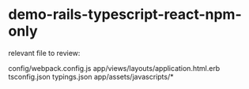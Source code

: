 # demo-rails-typescript-react-npm-only
relevant file to review: 

config/webpack.config.js
app/views/layouts/application.html.erb
tsconfig.json
typings.json
app/assets/javascripts/*
